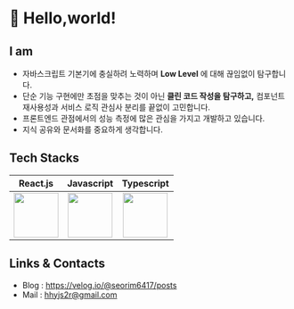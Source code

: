 # 👋 Hello,world!

## I am

- 자바스크립트 기본기에 충실하려 노력하며 **Low Level** 에 대해 끊임없이 탐구합니다.
- 단순 기능 구현에만 초점을 맞추는 것이 아닌 **클린 코드 작성을 탐구하고,**  컴포넌트 재사용성과 서비스 로직 관심사 분리를 끝없이 고민합니다.
- 프론트엔드 관점에서의 성능 측정에 많은 관심을 가지고 개발하고 있습니다.
- 지식 공유와 문서화를 중요하게 생각합니다.
  
## Tech Stacks

|React.js|Javascript|Typescript|
|:-:|:-:|:-:|
| <img src="https://techstack-generator.vercel.app/react-icon.svg" width="80" height="80" /><br /> | <img src="https://techstack-generator.vercel.app/js-icon.svg" width="80" height="80" /><br /> | <img src="https://techstack-generator.vercel.app/ts-icon.svg" width="80" height="80" /><br /> | <img src="https://techstack-generator.vercel.app/python-icon.svg" width="80" height="80" /><br /> | <img src="https://techstack-generator.vercel.app/mysql-icon.svg" width="80" height="80" /><br /> |


## Links & Contacts

- Blog : https://velog.io/@seorim6417/posts
- Mail : hhyjs2r@gmail.com  
